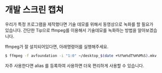 # 개발 스크린 캡쳐
우리가 특정 프로그램을 제작했다면 기술 데모를 위해서 동영상으로 녹화를 할 필요가 있습니다.
간단한 Tip으로 ffmpeg를 이용해서 기술데모를 녹화하는 방법을 알아보겠습니다.

ffmpeg가 잘 설치되어있다면, 아래명령어를 실행해주세요.
```bash
$ ffmpeg -f avfoundation -i "1:0" ~/desktop_$(date +%Y%m%dT%H%M%S).mkv
```

자주 사용한다면 alias 를 등록하여 사용하면 더욱 편리하게 사용할 수 있습니다.